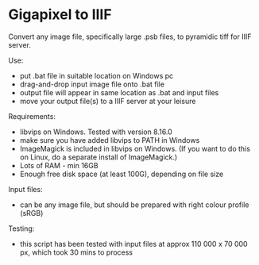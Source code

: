 # Gigapixel to IIIF
Convert any image file, specifically large .psb files, to pyramidic tiff for IIIF server.

Use:
- put .bat file in suitable location on Windows pc
- drag-and-drop input image file onto .bat file
- output file will appear in same location as .bat and input files
- move your output file(s) to a IIIF server at your leisure

Requirements:
- libvips on Windows. Tested with version 8.16.0
- make sure you have added libvips to PATH in Windows
- ImageMagick is included in libvips on Windows. (If you want to do this on Linux, do a separate install of ImageMagick.)
- Lots of RAM - min 16GB
- Enough free disk space (at least 100G), depending on file size

Input files:
- can be any image file, but should be prepared with right colour profile (sRGB)

Testing:
- this script has been tested with input files at approx 110 000 x 70 000 px, which took 30 mins to process
